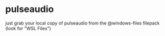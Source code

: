 pulseaudio
==========

just grab your local copy of pulseaudio from the @windows-files filepack (look for "WSL Files")
